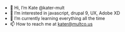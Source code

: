 - 👋 Hi, I’m Kate @kater-mult
- 👀 I’m interested in javascript, drupal 9, UX, Adobe XD
- 🌱 I’m currently learning everything all the time
- 📫 How to reach me at kater@multco.us

<!---
kater-mult/kater-mult is a ✨ special ✨ repository because its `README.md` (this file) appears on your GitHub profile.
You can click the Preview link to take a look at your changes.
--->
